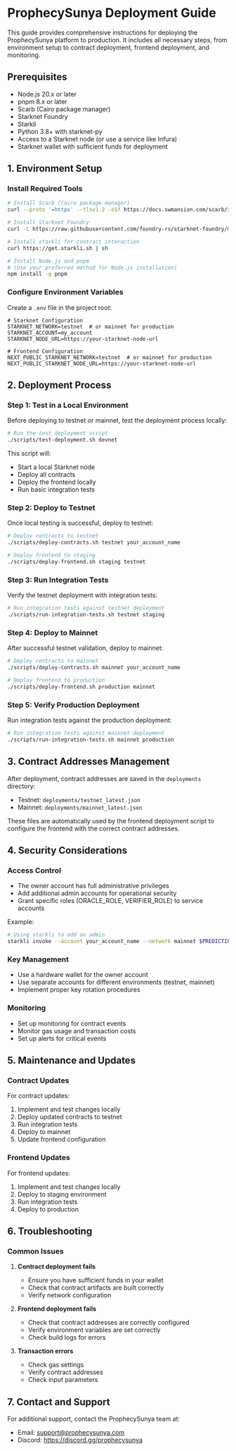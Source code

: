 # ProphecySunya Deployment Guide

This guide provides comprehensive instructions for deploying the ProphecySunya platform to production. It includes all necessary steps, from environment setup to contract deployment, frontend deployment, and monitoring.

## Prerequisites

- Node.js 20.x or later
- pnpm 8.x or later
- Scarb (Cairo package manager)
- Starknet Foundry
- Starkli
- Python 3.8+ with starknet-py
- Access to a Starknet node (or use a service like Infura)
- Starknet wallet with sufficient funds for deployment

## 1. Environment Setup

### Install Required Tools

```bash
# Install Scarb (Cairo package manager)
curl --proto '=https' --tlsv1.2 -sSf https://docs.swmansion.com/scarb/install.sh | sh

# Install Starknet Foundry
curl -L https://raw.githubusercontent.com/foundry-rs/starknet-foundry/master/scripts/install.sh | sh

# Install starkli for contract interaction
curl https://get.starkli.sh | sh

# Install Node.js and pnpm
# (Use your preferred method for Node.js installation)
npm install -g pnpm
```

### Configure Environment Variables

Create a `.env` file in the project root:

```
# Starknet Configuration
STARKNET_NETWORK=testnet  # or mainnet for production
STARKNET_ACCOUNT=my_account
STARKNET_NODE_URL=https://your-starknet-node-url

# Frontend Configuration
NEXT_PUBLIC_STARKNET_NETWORK=testnet  # or mainnet for production
NEXT_PUBLIC_STARKNET_NODE_URL=https://your-starknet-node-url
```

## 2. Deployment Process

### Step 1: Test in a Local Environment

Before deploying to testnet or mainnet, test the deployment process locally:

```bash
# Run the test deployment script
./scripts/test-deployment.sh devnet
```

This script will:
- Start a local Starknet node
- Deploy all contracts
- Deploy the frontend locally
- Run basic integration tests

### Step 2: Deploy to Testnet

Once local testing is successful, deploy to testnet:

```bash
# Deploy contracts to testnet
./scripts/deploy-contracts.sh testnet your_account_name

# Deploy frontend to staging
./scripts/deploy-frontend.sh staging testnet
```

### Step 3: Run Integration Tests

Verify the testnet deployment with integration tests:

```bash
# Run integration tests against testnet deployment
./scripts/run-integration-tests.sh testnet staging
```

### Step 4: Deploy to Mainnet

After successful testnet validation, deploy to mainnet:

```bash
# Deploy contracts to mainnet
./scripts/deploy-contracts.sh mainnet your_account_name

# Deploy frontend to production
./scripts/deploy-frontend.sh production mainnet
```

### Step 5: Verify Production Deployment

Run integration tests against the production deployment:

```bash
# Run integration tests against mainnet deployment
./scripts/run-integration-tests.sh mainnet production
```

## 3. Contract Addresses Management

After deployment, contract addresses are saved in the `deployments` directory:

- Testnet: `deployments/testnet_latest.json`
- Mainnet: `deployments/mainnet_latest.json`

These files are automatically used by the frontend deployment script to configure the frontend with the correct contract addresses.

## 4. Security Considerations

### Access Control

- The owner account has full administrative privileges
- Add additional admin accounts for operational security
- Grant specific roles (ORACLE_ROLE, VERIFIER_ROLE) to service accounts

Example:

```bash
# Using starkli to add an admin
starkli invoke --account your_account_name --network mainnet $PREDICTION_ADDRESS add_admin $NEW_ADMIN_ADDRESS
```

### Key Management

- Use a hardware wallet for the owner account
- Use separate accounts for different environments (testnet, mainnet)
- Implement proper key rotation procedures

### Monitoring

- Set up monitoring for contract events
- Monitor gas usage and transaction costs
- Set up alerts for critical events

## 5. Maintenance and Updates

### Contract Updates

For contract updates:

1. Implement and test changes locally
2. Deploy updated contracts to testnet
3. Run integration tests
4. Deploy to mainnet
5. Update frontend configuration

### Frontend Updates

For frontend updates:

1. Implement and test changes locally
2. Deploy to staging environment
3. Run integration tests
4. Deploy to production

## 6. Troubleshooting

### Common Issues

1. **Contract deployment fails**
   - Ensure you have sufficient funds in your wallet
   - Check that contract artifacts are built correctly
   - Verify network configuration

2. **Frontend deployment fails**
   - Check that contract addresses are correctly configured
   - Verify environment variables are set correctly
   - Check build logs for errors

3. **Transaction errors**
   - Check gas settings
   - Verify contract addresses
   - Check input parameters

## 7. Contact and Support

For additional support, contact the ProphecySunya team at:
- Email: support@prophecysunya.com
- Discord: https://discord.gg/prophecysunya
